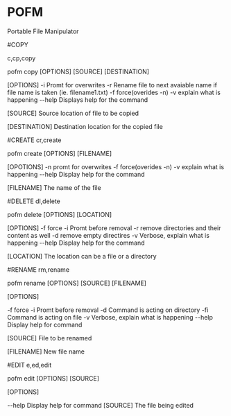# POFM
Portable File Manipulator


#COPY

c,cp,copy

pofm copy [OPTIONS] [SOURCE] [DESTINATION]

[OPTIONS]
-i      Promt for overwrites
-r      Rename file to next avaiable name if file name is taken (ie. filename1.txt)
-f      force(overides -n)
-v      explain what is happening
--help  Displays help for the command

[SOURCE]
Source location of file to be copied

[DESTINATION]
Destination location for the copied file

#CREATE
cr,create

pofm create [OPTIONS] [FILENAME]

[OPOTIONS]
-n      promt for overwrites
-f      force(overides -n)
-v      explain what is happening
--help  Display help for the command

[FILENAME]
The name of the file

#DELETE
dl,delete

pofm delete [OPTIONS] [LOCATION]

[OPTIONS]
-f      force
-i      Promt before removal
-r      remove directories and their content as well
-d      remove empty directires
-v      Verbose, explain what is happening
--help  Display help for the command

[LOCATION]
The location can be a file or a directory

#RENAME
rm,rename

pofm rename [OPTIONS] [SOURCE] [FILENAME]

[OPTIONS]

-f      force
-i      Promt before removal
-d      Command is acting on directory
-fi     Command is acting on file
-v      Verbose, explain what is happening
--help  Display help for command

[SOURCE]
File to be renamed

[FILENAME]
New file name

#EDIT
e,ed,edit

pofm edit [OPTIONS] [SOURCE]

[OPTIONS]

--help      Display help for command
[SOURCE]
The file being edited